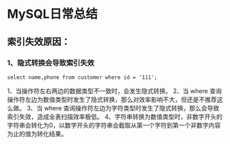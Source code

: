 # MySQL日常总结

## 索引失效原因：
### 1、隐式转换会导致索引失效
```
select name,phone from customer where id = '111';
```
1、当操作符左右两边的数据类型不一致时，会发生隐式转换。
2、当 where 查询操作符左边为数值类型时发生了隐式转换，那么对效率影响不大，但还是不推荐这么做。
3、当 where 查询操作符左边为字符类型时发生了隐式转换，那么会导致索引失效，造成全表扫描效率极低。
4、字符串转换为数值类型时，非数字开头的字符串会转化为0，以数字开头的字符串会截取从第一个字符到第一个非数字内容为止的值为转化结果。
